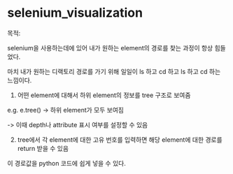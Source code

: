 # selenium_visualization

목적:

selenium을 사용하는데에 있어 내가 원하는 element의 경로를 찾는 과정이 항상 힘들었다.

마치 내가 원하는 디랙토리 경로를 가기 위해 일일이 ls 하고 cd 하고 ls 하고 cd 하는 느낌이다.

1. 어떤 element에 대해서 하위 element의 정보를 tree 구조로 보여줌

e.g. e.tree() -> 하위 element가 모두 보여짐

-> 이때 depth나 attribute 표시 여부를 설정할 수 있음

2. tree에서 각 element에 대한 고유 번호를 입력하면 해당 element에 대한 경로를 return 받을 수 있음

이 경로값을 python 코드에 쉽게 넣을 수 있다.


